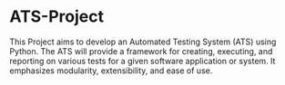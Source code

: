 # ATS-Project
This Project aims to develop an Automated Testing System (ATS) using Python. The ATS will provide a framework for creating, executing, and reporting on various tests for a given software application or system. It emphasizes modularity, extensibility, and ease of use.
